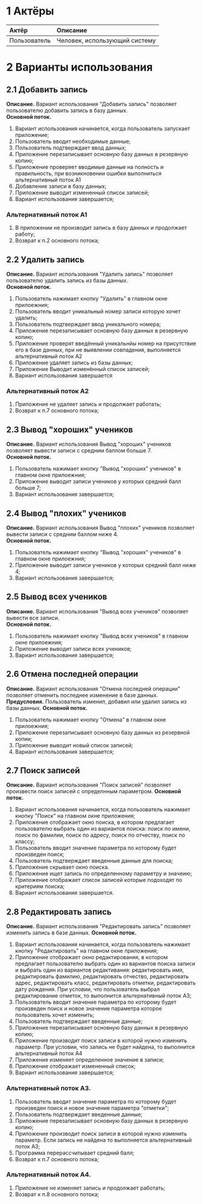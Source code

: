 # 1 Актёры

| Актёр | Описание |
|:--|:--|
| Пользователь | Человек, использующий систему |

<a name="2"/>

# 2 Варианты использования

<a name="2.1"/>

## 2.1 Добавить запись

**Описание.** Вариант использования "Добавить запись" позволяет пользователю добавить запись в базу данных.  
**Основной поток.**
1. Вариант использования начинается, когда пользователь запускает приложение;
2. Пользователь вводит необходимые данные;
3. Пользователь подтверждает ввод данных;
4. Приложение перезаписывает основную базу данных в резервную копию;
5. Приложение проверяет вводимые данные на полность и правильность, при возникновении ошибки 
   выполниться альтернативный поток A1
6. Добавление записи в базу данных;
7. Приложение выводит измененный список записей;
8. Вариант использования завершается;

### Альтернативный поток А1
1. В приложении не производит запись в базу данных и продолжает работу;
2. Возврат к п.2 основного потока;
<a name="2.2"/>

## 2.2 Удалить запись

**Описание.** Вариант использования "Удалить запись" позволяет пользователю удалить запись из базы данных.  
**Основной поток.**
1. Пользователь нажимает кнопку "Удалить" в главном окне прилоежния;
2. Пользователь вводит уникальный номер записи которую хочет удалить;
3. Пользователь подтверждает ввод уникального номера;
4. Приложение перезаписывает основную базу данных в резервную копию;
5. Приложение проверят введённый уникальнйы номер на присутствие его в базе данных, при не выявлении
   совпадения, выполняется альтернативный поток А2
6. Приложение удаляет запись из базы данных;
7. Приложение Выводит изменённый список записей;
8. Вариант использования завершается
 
### Альтернативный поток А2

1. Приложение не удаляет запись и продолжает работать;
2. Возврат к п.7 основного потока;
<a name="2.3"/>

## 2.3 Вывод "хороших" учеников

**Описание.** Вариант использования Вывод "хороших" учеников позволяет вывести записи с средним баллом больше 7.  
**Основной поток.**
1. Пользователь нажимает кнопку "Вывод "хороших" учеников" в главном окне прилоежния;
2. Приложение выводит записи учеников у которых средний балл больше 7;
3. Вариант использования завершается;

<a name="2.4"/>

## 2.4 Вывод "плохих" учеников

**Описание.** Вариант использования Вывод "плохих" учеников позволяет вывести записи с средним баллом ниже 4.  
**Основной поток.**
1. Пользователь нажимает кнопку "Вывод "хороших" учеников" в главном окне прилоежния;
2. Приложение выводит записи учеников у которых средний балл ниже 4;
3. Вариант использования завершается;

<a name="2.5"/>

## 2.5 Вывод всех учеников

**Описание.** Вариант использования "Вывод всех учеников" позволяет вывести все записи.  
**Основной поток.**
1. Пользователь нажимает кнопку "Вывод всех учеников" в главном окне прилоежния;
2. Приложение выводит записи всех учеников;
3. Вариант использования завершается;

<a name="2.6"/>

## 2.6 Отмена последней операции

**Описание.** Вариант использования "Отмена последней операции" позволяет отменить последнее изменение в базе данных.
**Предусловия.** Пользователь изменил, добавил или удалил запись из базы данных.
**Основной поток.**
1. Пользователь нажимает кнопку "Отмена" в главном окне прилоежния;
2. Приложение перезаписывает основную базу данных из резервной копии;
3. Приложение выводит новый список записей;
4. Вариант использования завершается;

<a name="2.7"/>

## 2.7 Поиск записей

**Описание.** Вариант использования "Поиск записей" позволяет произвести поиск записей с определнным параметром.
**Основной поток.**
1. Вариант использования начинается, когда пользователь нажимает кнопку "Поиск" на главном окне приложения;
2. Приложение отображает окно поиска, в котором предлагает пользователю выбрать один из вариантов поиска: поиск по имени, поиск по фамилии, поиск по адресу, поиск по отчеству, поиск по классу;
3. Пользователь вводит значение параметра по которому будет произведен поиск;
4. Пользователь подтверждает введенные данные для поиска;
5. Приложение скрывает окно поиска.
6. Приложение ищет запись по определенному параметру и значеию;
7. Приложение отображает список записей которые подоходят по критериям поиска; 
8. Вариант использования завершается.

<a name="2.8"/>

## 2.8 Редактировать запись

**Описание.** Вариант использования "Редактировать запись" позволяет изменить запись в базе данных.
**Основной поток.**
1. Вариант использования начинается, когда пользователь нажимает кнопку "Редактировать" на главном окне приложения;
2. Приложение отображает окно редактирования, в котором предлагает пользователю выбрать один из вариантов поиска записи и выбрать один из вариантов редактивания: редактировать имя, редактировать фамилию, редактировать отчество,  редактировать адрес, редактировать класс,  редактировать отметки, редактировать дату рождения. При условии, что пользователь выбрал редактирование отметок, то выполнится альтернативный поток А3; 
3. Пользователь вводит значение параметра по которому будет произведен поиск и новое значение параметра которое пользователь хочет изменить;
4. Пользователь подтверждает введенные данные;
5. Приложение перезаписывает основную базу данных в резервную копию;
6. Приложение производит поиск записи в которой нужно изменить параметр. При условии, что запись не будет найдена, то      выполнится альтернативный поток А4 
7. Приложение изменяет определенное значение в записи;
8. Приложение отображает измененный список;
9. Вариант использования завершается;

### Альтернативный поток А3.

1. Пользователь вводит значение параметра по которому будет произведен поиск и новое значение параметра "отметки";
2. Пользователь подтверждает введенные данные;
3. Приложение перезаписывает основную базу данных в резервную копию;
4. Приложение производит поиск записи в которой нужно изменить параметр. Если запись не найдена то выполняется альтернативный поток А3;
5. Программа перерассчитывает средний балл;
6. Возврат к п.7 основного потока;

### Альтернативный поток А4.
1. Приложение не изменяет запись и продолжает работать;
2. Возврат к п.8 основного потока;


